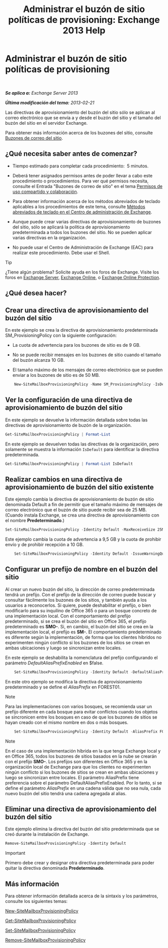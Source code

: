 ﻿---
title: 'Administrar el buzón de sitio políticas de provisioning: Exchange 2013 Help'
TOCTitle: Administrar el buzón de sitio políticas de provisioning
ms:assetid: 2f160d1a-a031-461f-8d29-c9cd49ca1645
ms:mtpsurl: https://technet.microsoft.com/es-es/library/JJ710340(v=EXCHG.150)
ms:contentKeyID: 49895544
ms.date: 05/22/2018
mtps_version: v=EXCHG.150
ms.translationtype: MT
---

# Administrar el buzón de sitio políticas de provisioning

 

_**Se aplica a:** Exchange Server 2013_

_**Última modificación del tema:** 2013-02-21_

Las directivas de aprovisionamiento del buzón del sitio sólo se aplican al correo electrónico que se envía a y desde el buzón del sitio y el tamaño del buzón del sitio en el servidor Exchange.

Para obtener más información acerca de los buzones del sitio, consulte [Buzones de correo del sitio](site-mailboxes-exchange-2013-help.md).

## ¿Qué necesita saber antes de comenzar?

  - Tiempo estimado para completar cada procedimiento:  5 minutos.

  - Deberá tener asignados permisos antes de poder llevar a cabo este procedimiento o procedimientos. Para ver qué permisos necesita, consulte el Entrada "Buzones de correo de sitio" en el tema [Permisos de uso compartido y colaboración](sharing-and-collaboration-permissions-exchange-2013-help.md).

  - Para obtener información acerca de los métodos abreviados de teclado aplicables a los procedimientos de este tema, consulte [Métodos abreviados de teclado en el Centro de administración de Exchange](keyboard-shortcuts-in-the-exchange-admin-center-exchange-online-protection-help.md).

  - Aunque puede crear varias directivas de aprovisionamiento de buzones del sitio, sólo se aplicará la política de aprovisionamiento predeterminada a todos los buzones del sitio. No se pueden aplicar varias directivas en la organización.

  - No puede usar el Centro de Administración de Exchange (EAC) para realizar este procedimiento. Debe usar el Shell.


> [!TIP]
> ¿Tiene algún problema? Solicite ayuda en los foros de Exchange. Visite los foros en <A href="https://go.microsoft.com/fwlink/p/?linkid=60612">Exchange Server</A>, <A href="https://go.microsoft.com/fwlink/p/?linkid=267542">Exchange Online</A>, o <A href="https://go.microsoft.com/fwlink/p/?linkid=285351">Exchange Online Protection</A>.



## ¿Qué desea hacer?

## Crear una directiva de aprovisionamiento del buzón del sitio

En este ejemplo se crea la directiva de aprovisionamiento predeterminada SM\_ProvisioningPolicy con la siguiente configuración:

  - La cuota de advertencia para los buzones de sitio es de 9 GB.

  - No se puede recibir mensajes en los buzones de sitio cuando el tamaño del buzón alcanza 10 GB.

  - El tamaño máximo de los mensajes de correo electrónico que se pueden enviar a los buzones de sitio es de 50 MB.

<!-- end list -->
```powershell
    New-SiteMailboxProvisioningPolicy -Name SM_ProvisioningPolicy -IsDefault -IssueWarningQuota 9GB -ProhibitSendReceiveQuota 10GB -MaxReceiveSize 50MB
```

## Ver la configuración de una directiva de aprovisionamiento de buzón del sitio

En este ejemplo se devuelve la información detallada sobre todas las directivas de aprovisionamiento de buzón de la organización.

```powershell
Get-SiteMailboxProvisioningPolicy | Format-List
```

En este ejemplo se devuelven todas las directivas de la organización, pero solamente se muestra la información `IsDefault` para identificar la directiva predeterminada.

```powershell
Get-SiteMailboxProvisioningPolicy | Format-List IsDefault
```

## Realizar cambios en una directiva de aprovisionamiento de buzón del sitio existente

Este ejemplo cambia la directiva de aprovisionamiento de buzón de sitio denominada Default a fin de permitir que el tamaño máximo de mensajes de correo electrónico que el buzón de sitio puede recibir sea de 25 MB. (Cuando instala Exchange, se crea una directiva de aprovisionamiento con el nombre **Predeterminado**.)

```powershell
Set-SiteMailboxProvisioningPolicy -Identity Default -MaxReceiveSize 25MB
```

Este ejemplo cambia la cuota de advertencia a 9,5 GB y la cuota de prohibir envío y de prohibir recepción a 10 GB.

```powershell
    Set-SiteMailboxProvisioningPolicy -Identity Default -IssueWarningQuota 9GB -ProhibitSendReceiveQuota 10GB
```

## Configurar un prefijo de nombre en el buzón del sitio

Al crear un nuevo buzón del sitio, la dirección de correo predeterminada tendrá un prefijo. Con el prefijo de la dirección de correo puede buscar y consultar fácilmente los buzones de los sitios, y también ayuda a los usuarios a reconocerlos. Si quiere, puede deshabilitar el prefijo, o bien modificarlo para su inquilino de Office 365 o para un bosque concreto de una implementación local. Con el comportamiento del prefijo predeterminado, si se crea el buzón del sitio en Office 365, el prefijo predeterminado es **SMO-**. Si, en cambio, el buzón del sitio se crea en la implementación local, el prefijo es **SM-**. El comportamiento predeterminado es diferente según la implementación, de forma que los clientes híbridos no experimenten ningún conflicto si los buzones de los sitios se crean en ambas ubicaciones y luego se sincronizan entre locales.

En este ejemplo se deshabilita la nomenclatura del prefijo configurando el parámetro *DefaultAliasPrefixEnabled* en $false.

```powershell
    Set-SiteMailboxProvisioningPolicy -Identity Default -DefaultAliasPrefixEnabled $false -AliasPrefix $null
```

En este otro ejemplo se modifica la directiva de aprovisionamiento predeterminado y se define el *AliasPrefix* en FOREST01.


> [!NOTE]
> Para las implementaciones con varios bosques, se recomienda usar un prefijo diferente en cada bosque para evitar conflictos cuando los objetos se sincronicen entre los bosques en caso de que los buzones de sitios se hayan creado con el mismo nombre en dos o más bosques.


```powershell
    Set-SiteMailboxProvisioningPolicy -Identity Default -AliasPrefix FOREST01 -DefaultAliasPrefixEnabled $false
```


> [!NOTE]
> En el caso de una implementación híbrida en la que tenga Exchange local y en Office 365, todos los buzones de sitios basados en la nube se crearán con el prefijo <STRONG>SMO-</STRONG>. Los prefijos son diferentes en Office 365 y en la organización local de Exchange para que los clientes no experimenten ningún conflicto si los buzones de sitios se crean en ambas ubicaciones y luego se sincronizan entre locales. El parámetro AliasPrefix tiene preferencia sobre el parámetro DefaultAliasPrefixEnabled. Por lo tanto, si se define el parámetro <EM>AliasPrefix</EM> en una cadena válida que no sea nula, cada nuevo buzón del sitio tendrá una cadena agregada al alias.



## Eliminar una directiva de aprovisionamiento del buzón del sitio

Este ejemplo elimina la directiva del buzón del sitio predeterminada que se creó durante la instalación de Exchange.

```powershell
Remove-SiteMailboxProvisioningPolicy -Identity Default
```


> [!IMPORTANT]
> Primero debe crear y designar otra directiva predeterminada para poder quitar la directiva denominada <STRONG>Predeterminado</STRONG>.



## Más información

Para obtener información detallada acerca de la sintaxis y los parámetros, consulte los siguientes temas:

[New-SiteMailboxProvisioningPolicy](https://technet.microsoft.com/es-es/library/jj218647\(v=exchg.150\))

[Get-SiteMailboxProvisioningPolicy](https://technet.microsoft.com/es-es/library/jj218617\(v=exchg.150\))

[Set-SiteMailboxProvisioningPolicy](https://technet.microsoft.com/es-es/library/jj218624\(v=exchg.150\))

[Remove-SiteMailboxProvisioningPolicy](https://technet.microsoft.com/es-es/library/jj218672\(v=exchg.150\))

